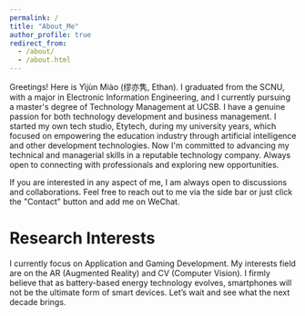```yaml
---
permalink: /
title: "About_Me"
author_profile: true
redirect_from: 
  - /about/
  - /about.html
---
```


Greetings! Here is Yìjùn Miào (缪亦隽, Ethan). I graduated from the SCNU, with a major in Electronic Information Engineering, and I currently pursuing a master's degree of Technology Management at UCSB. I have a genuine passion for both technology development and business management. I started my own tech studio, Etytech, during my university years, which focused on empowering the education industry through artificial intelligence and other development technologies. Now I'm committed to advancing my technical and managerial skills in a reputable technology company. Always open to connecting with professionals and exploring new opportunities.

If you are interested in any aspect of me, I am always open to discussions and collaborations. Feel free to reach out to me via the side bar or just click the "Contact" button and add me on WeChat.



Research Interests
======
I currently focus on Application and Gaming Development. My interests field are on the AR (Augmented Reality) and CV (Computer Vision). I firmly believe that as battery-based energy technology evolves, smartphones will not be the ultimate form of smart devices. Let’s wait and see what the next decade brings.

